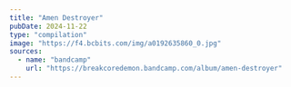 ```yaml
---
title: "Amen Destroyer"
pubDate: 2024-11-22
type: "compilation"
image: "https://f4.bcbits.com/img/a0192635860_0.jpg"
sources:
  - name: "bandcamp"
    url: "https://breakcoredemon.bandcamp.com/album/amen-destroyer"
---
```


